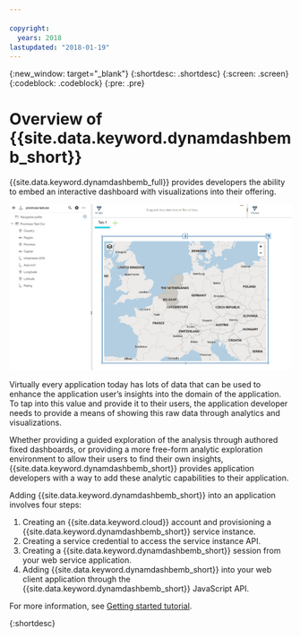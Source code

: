 ```yaml
---

copyright:
  years: 2018
lastupdated: "2018-01-19"
---
```


{:new_window: target="_blank"}
{:shortdesc: .shortdesc}
{:screen: .screen}
{:codeblock: .codeblock}
{:pre: .pre}

# Overview of {{site.data.keyword.dynamdashbemb_short}}

{{site.data.keyword.dynamdashbemb_full}} provides developers the ability to embed an interactive dashboard with visualizations into their offering.

![dashboard_intro](dashboard_intro.jpg "Screenshot of a dashboard")

Virtually every application today has lots of data that can be used to enhance the application user’s insights into the domain of the application. To tap into this value and provide it to their users, the application developer needs to provide a means of showing this raw data through analytics and visualizations.

Whether providing a guided exploration of the analysis through authored fixed dashboards, or providing a more free-form analytic exploration environment to allow their users to find their own insights, {{site.data.keyword.dynamdashbemb_short}} provides application developers with a way to add these analytic capabilities to their application.

Adding {{site.data.keyword.dynamdashbemb_short}} into an application involves four steps:
1. Creating an {{site.data.keyword.cloud}} account and provisioning a {{site.data.keyword.dynamdashbemb_short}} service instance.
2. Creating a service credential to access the service instance API.
3. Creating a {{site.data.keyword.dynamdashbemb_short}} session from your web service application.
4. Adding {{site.data.keyword.dynamdashbemb_short}} into your web client application through the {{site.data.keyword.dynamdashbemb_short}} JavaScript API.

For more information, see [Getting started tutorial](/docs/services/dynamic-dashboard-embedded/dde_getting_started.html).

{:shortdesc}



